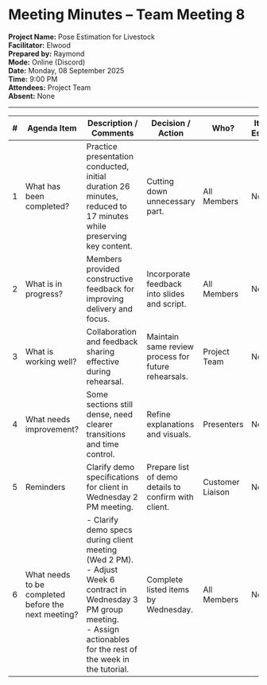 # Meeting Minutes – Team Meeting 8

**Project Name:** Pose Estimation for Livestock  
**Facilitator:** Elwood  
**Prepared by:** Raymond  
**Mode:** Online (Discord)  
**Date:** Monday, 08 September 2025  
**Time:** 9:00 PM  
**Attendees:** Project Team  
**Absent:** None  

---

| # | Agenda Item | Description / Comments | Decision / Action | Who? | Items for Escalation |
|---|-------------|------------------------|-------------------|------|----------------------|
| 1 | What has been completed? | Practice presentation conducted, initial duration 26 minutes, reduced to 17 minutes while preserving key content. | Cutting down unnecessary part. | All Members | None |
| 2 | What is in progress? | Members provided constructive feedback for improving delivery and focus. | Incorporate feedback into slides and script. | All Members | None |
| 3 | What is working well? | Collaboration and feedback sharing effective during rehearsal. | Maintain same review process for future rehearsals. | Project Team | None |
| 4 | What needs improvement? | Some sections still dense, need clearer transitions and time control. | Refine explanations and visuals. | Presenters | None |
| 5 | Reminders | Clarify demo specifications for client in Wednesday 2 PM meeting. | Prepare list of demo details to confirm with client. | Customer Liaison | None |
| 6 | What needs to be completed before the next meeting? | - Clarify demo specs during client meeting (Wed 2 PM). <br> - Adjust Week 6 contract in Wednesday 3 PM group meeting. <br> - Assign actionables for the rest of the week in the tutorial. | Complete listed items by Wednesday. | All Members | None |
